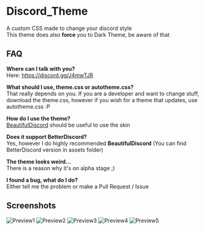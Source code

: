 # Discord_Theme
A custom CSS made to change your discord style<br>
This theme does also **force** you to Dark Theme, be aware of that<br>

## FAQ
**Where can I talk with you?**<br>Here: https://discord.gg/J4mwTJR

**What should I use, theme.css or autotheme.css?**<br>That really depends on you. If you are a developer and want
to change stuff, download the theme.css, however if you wish for a theme that updates, use autotheme.css :P

**How do I use the theme?**<br>[BeautifulDiscord](https://github.com/beautiful-discord-community/resources/wiki/Installing-BeautifulDiscord) should be useful to use the skin

**Does it support BetterDiscord?**<br>Yes, however I do highly recommended **BeautifulDiscord**
(You can find BetterDiscord version in assets folder)

**The theme looks weird...**<br>There is a reason why it's on alpha stage ;)

**I found a bug, what do I do?**<br>Either tell me the problem or make a Pull Request / Issue</a>

## Screenshots
![Preview1](https://i.mify.pw/5d0d65.png) ![Preview2](https://i.mify.pw/62161e.png) ![Preview3](https://i.mify.pw/155085.png) ![Preview4](https://i.mify.pw/a21aa9.png) ![Preview5](https://i.mify.pw/271422.png)
